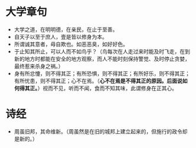# 大学章句
* 大学之道，在明明德，在亲民，在止于至善。
* 自天子以至于庶人，壹是皆以修身为本。
* 所谓诚其意者，毋自欺也。如恶恶臭，如好好色。
* 于止知其所止，可以人而不如鸟乎？（鸟每次在人走过来时能及时飞走，在到新的地方时都能在安全的地方观察，而人不能时刻保持警觉、及时停止贪婪，最终惹来杀身之祸。）
* 身有所忿懥，则不得其正；有所恐惧，则不得其正；有所好乐，则不得其正；有所忧患，则不得其正；心不在焉。（**心不在焉是不得其正的原因。后面说如何得其正。**）视而不见，听而不闻，食而不知其味，此谓修身在正其心。
# 诗经
* 周虽旧邦，其命维新。（周虽然是在旧的城邦上建立起来的，但施行的政令却是新的。）